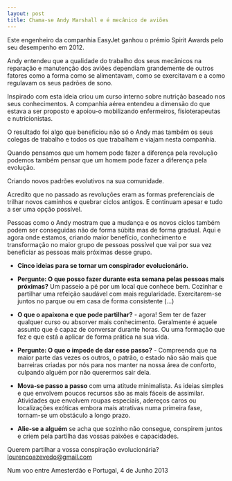 ```yaml
---
layout: post
title: Chama-se Andy Marshall e é mecânico de aviões 
---
```

Este engenheiro da companhia EasyJet ganhou o prémio Spirit Awards pelo seu desempenho em 2012.

Andy entendeu que a qualidade do trabalho dos seus mecânicos na reparação e manutenção dos aviões dependiam grandemente de outros fatores como a forma como se alimentavam, como se exercitavam e a como regulavam os seus padrões de sono. 

Inspirado com esta ideia criou um curso interno sobre nutrição baseado nos seus conhecimentos. A companhia aérea entendeu a dimensão do que estava a ser proposto e apoiou-o mobilizando enfermeiros, fisioterapeutas e nutricionistas. 

O resultado foi algo que beneficiou não só o Andy mas também os seus colegas de trabalho e todos os que trabalham e viajam nesta companhia.

Quando pensamos que um homem pode fazer a diferença pela revolução podemos também pensar que um homem pode fazer a diferença pela evolução.

Criando novos padrões evolutivos na sua comunidade. 

Acredito que no passado as revoluções eram as formas preferenciais de trilhar novos caminhos e quebrar ciclos antigos. E continuam apesar e tudo a ser uma opção possível. 

Pessoas como o Andy mostram que a mudança e os novos ciclos também podem ser conseguidas não de forma súbita mas de forma gradual. Aqui e agora onde estamos, criando maior benefício, conhecimento e transformação no maior grupo de pessoas possível que vai por sua vez beneficiar as pessoas mais próximas desse grupo. 

+ **Cinco ideias para se tornar um conspirador evolucionário.** 

+ **Pergunte: O que posso fazer durante esta semana pelas pessoas mais próximas?** Um passeio a pé por um local que conhece bem. Cozinhar e partilhar uma refeição saudável com mais regularidade. Exercitarem-se juntos no parque ou em casa de forma consistente (...) 

+ **O que o apaixona e que pode partilhar?** - agora! Sem ter de fazer qualquer curso ou absorver mais conhecimento. Geralmente é aquele assunto que é capaz de conversar durante horas. Ou uma formação que fez e que está a aplicar de forma prática na sua vida. 

+ **Pergunte: O que o impede de dar esse passo?** - Compreenda que na maior parte das vezes os outros, o patrão, o estado não são mais que barreiras criadas por nós para nos manter na nossa área de conforto, culpando alguém por não querermos sair dela.

+ **Mova-se passo a passo** com uma atitude minimalista. As ideias simples e que envolvem poucos recursos são as mais fáceis de assimilar. Atividades que envolvem roupas especiais, adereços caros ou localizações exóticas embora mais atrativas numa primeira fase, tornam-se um obstáculo a longo prazo. 

+ **Alie-se a alguém** se acha que sozinho não consegue, conspirem juntos e criem pela partilha das vossas paixões e capacidades. 

Querem partilhar a vossa conspiração evolucionária? <lourencoazevedo@gmail.com>

Num voo entre Amesterdão e Portugal, 4 de Junho 2013 
